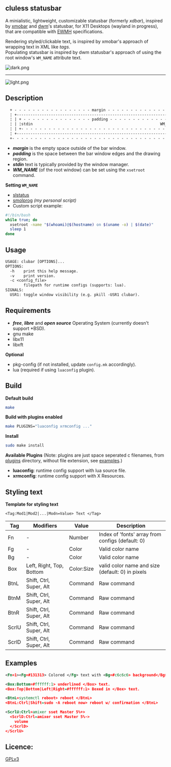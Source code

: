 cluless statusbar
-----------------
A minialistic, lightweight, customizable statusbar (formerly *xdbar*), inspired by [xmobar](https://xmobar.org/) and [dwm](https://dwm.suckless.org/)'s statusbar, for X11 Desktops (wayland in progress), that are compatible with [EWMH](https://specifications.freedesktop.org/wm-spec/latest/) specifications.

Rendering styled/clickable text, is inspired by xmobar's approach of wrapping text in XML like *tags*.  
Populating statusbar is inspired by dwm statusbar's approach of using the root window's `WM_NAME` attribute text.

![dark.png](https://raw.githubusercontent.com/lycuid/assets/master/clubar/dark.png)

----

![light.png](https://raw.githubusercontent.com/lycuid/assets/master/clubar/light.png)

Description
-----------
```txt
  + - - - - - - - - - - - - - - - - - margin - - - - - - - - - - - - - - - - - +
  ¦ +------------------------------------------------------------------------+ ¦
  ¦ | + - - - - - - - - - - - - - - - padding - - - - - - - - - - - - - - -+ | ¦
  ¦ | ¦stdin                                                        WM_NAME¦ | ¦
  ¦ | +- - - - - - - - - - - - - - - - - - - - - - - - - - - - - - - - - - + | ¦
  ¦ +------------------------------------------------------------------------+ ¦
  +- - - - - - - - - - - - - - - - - - - - - - - - - - - - - - - - - - - - - - +
```
- ***margin*** is the empty space outside of the bar window.
- ***padding*** is the space between the bar window edges and the drawing region.
- ***stdin*** text is typically provided by the window manager.
- ***WM_NAME*** (of the root window) can be set using the `xsetroot` command.

**Setting `WM_NAME`**
- [slstatus](https://tools.suckless.org/slstatus)
- [smolprog](https://github.com/lycuid/smolprog/) *(my personal script)*
- Custom script example:
```bash
#!/bin/bash
while true; do
  xsetroot -name "$(whoami)@$(hostname) on $(uname -o) | $(date)"
  sleep 1
done
```
Usage
-----
```txt
USAGE: clubar [OPTIONS]...
OPTIONS:
  -h    print this help message.
  -v    print version.
  -c <config_file>
        filepath for runtime configs (supports: lua).
SIGNALS:
  USR1: toggle window visibility (e.g. pkill -USR1 clubar).
```
Requirements
------------
  - ***free***, ***libre*** and ***open source*** Operating System (currently doesn't support \*BSD).
  - gnu make
  - libx11
  - libxft

**Optional**
  - pkg-config  (if not installed, update `config.mk` accordingly).
  - lua         (required if using `luaconfig` plugin).

Build
-----
**Default build**
```sh
make
```
**Build with plugins enabled**
```sh
make PLUGINS="luaconfig xrmconfig ..."
```
**Install**
```sh
sudo make install
```

**Available Plugins** 
(Note: plugins are just space seperated c filenames, from [plugins](/src/clubar/plugins/) directory, without file extension, see [examples](/examples).)

- **luaconfig**: runtime config support with lua source file.
- **xrmconfig**: runtime config support with X Resources.

Styling text
------------
**Template for styling text**
```text
<Tag:Mod1|Mod2|...|Modn=Value> Text </Tag>
```

| Tag     | Modifiers                 | Value       | Description                                       |
|---------|---------------------------|-------------|---------------------------------------------------|
| Fn      | -                         | Number      | Index of 'fonts' array from configs (default: 0)  |
| Fg      | -                         | Color       | Valid color name                                  |
| Bg      | -                         | Color       | Valid color name                                  |
| Box     | Left, Right, Top, Bottom  | Color:Size  | valid color name and size (default: 0) in pixels  |
| BtnL    | Shift, Ctrl, Super, Alt   | Command     | Raw command                                       |
| BtnM    | Shift, Ctrl, Super, Alt   | Command     | Raw command                                       |
| BtnR    | Shift, Ctrl, Super, Alt   | Command     | Raw command                                       |
| ScrlU   | Shift, Ctrl, Super, Alt   | Command     | Raw command                                       |
| ScrlD   | Shift, Ctrl, Super, Alt   | Command     | Raw command                                       |

Examples
--------
```xml
<Fn=1><Fg=#131313> Colored </Fg> text with <Bg=#c6c6c6> background</Bg></Fn>.
```
```xml
<Box:Bottom=#ffffff:1> underlined </Box> text.
<Box:Top|Bottom|Left|Right=#ffffff:1> Boxed in </Box> text.
```
```xml
<BtnL=systemctl reboot> reboot </BtnL>
<BtnL:Ctrl|Shift=sudo -A reboot now> reboot w/ confirmation </BtnL>
```
```xml
<ScrlU:Ctrl=amixer sset Master 5%+>
  <ScrlD:Ctrl=amixer sset Master 5%->
    volume
  </ScrlD>
</ScrlU>
```

Licence:
--------
[GPLv3](https://gnu.org/licenses/gpl.html)
